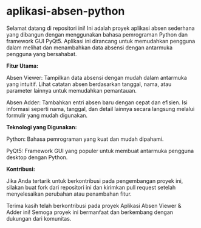 # aplikasi-absen-python
Selamat datang di repositori ini! Ini adalah proyek aplikasi absen sederhana yang dibangun dengan menggunakan bahasa pemrograman Python dan framework GUI PyQt5. Aplikasi ini dirancang untuk memudahkan pengguna dalam melihat dan menambahkan data absensi dengan antarmuka pengguna yang bersahabat.

**Fitur Utama:**

Absen Viewer: Tampilkan data absensi dengan mudah dalam antarmuka yang intuitif. Lihat catatan absen berdasarkan tanggal, nama, atau parameter lainnya untuk memudahkan pemantauan.

Absen Adder: Tambahkan entri absen baru dengan cepat dan efisien. Isi informasi seperti nama, tanggal, dan detail lainnya secara langsung melalui formulir yang mudah digunakan.

**Teknologi yang Digunakan:**

Python: Bahasa pemrograman yang kuat dan mudah dipahami.

PyQt5: Framework GUI yang populer untuk membuat antarmuka pengguna desktop dengan Python.

**Kontribusi:**

Jika Anda tertarik untuk berkontribusi pada pengembangan proyek ini, silakan buat fork dari repositori ini dan kirimkan pull request setelah menyelesaikan perubahan atau penambahan fitur.

Terima kasih telah berkontribusi pada proyek Aplikasi Absen Viewer & Adder ini! Semoga proyek ini bermanfaat dan berkembang dengan dukungan dari komunitas.
